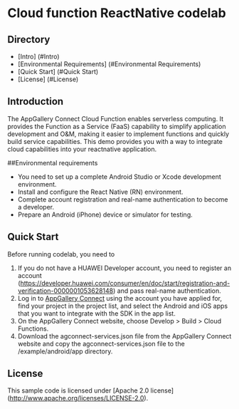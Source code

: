 # Cloud function ReactNative codelab


## Directory

- [Intro] (#Intro)
- [Environmental Requirements] (#Environmental Requirements)
- [Quick Start] (#Quick Start)
- [License] (#License)


## Introduction
The AppGallery Connect Cloud Function enables serverless computing. It provides the Function as a Service (FaaS) capability to simplify application development and O&M, making it easier to implement functions and quickly build service capabilities. This demo provides you with a way to integrate cloud capabilities into your reactnative application.


##Environmental requirements

* You need to set up a complete Android Studio or Xcode development environment.
* Install and configure the React Native (RN) environment.
* Complete account registration and real-name authentication to become a developer.
* Prepare an Android (iPhone) device or simulator for testing.


## Quick Start

Before running codelab, you need to
1. If you do not have a HUAWEI Developer account, you need to register an account (https://developer.huawei.com/consumer/en/doc/start/registration-and-verification-0000001053628148) and pass real-name authentication.
2. Log in to [AppGallery Connect](https://developer.huawei.com/consumer/cn/doc/development/AppGallery-connect-Guides/agc-get-started) using the account you have applied for, find your project in the project list, and select the Android and iOS apps that you want to integrate with the SDK in the app list.
3. On the AppGallery Connect website, choose Develop > Build > Cloud Functions.
4. Download the agconnect-services.json file from the AppGallery Connect website and copy the agconnect-services.json file to the /example/android/app directory.


## License

This sample code is licensed under [Apache 2.0 license] (http://www.apache.org/licenses/LICENSE-2.0).